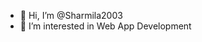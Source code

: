- 👋 Hi, I’m @Sharmila2003
- 👀 I’m interested in Web App Development


<!---
Sharmila2003/Sharmila2003 is a ✨ special ✨ repository because its `README.md` (this file) appears on your GitHub profile.
You can click the Preview link to take a look at your changes.
--->
